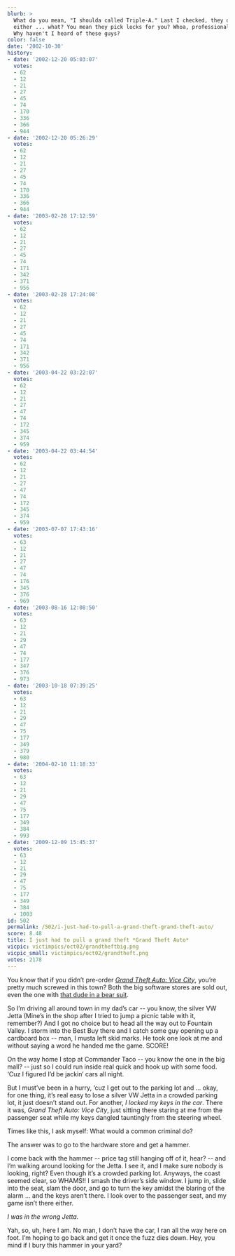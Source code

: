 ```yaml
---
blurb: >
  What do you mean, "I shoulda called Triple-A." Last I checked, they don't sell games
  either ... what? You mean they pick locks for you? Whoa, professional carjackers.
  Why haven't I heard of these guys?
color: false
date: '2002-10-30'
history:
- date: '2002-12-20 05:03:07'
  votes:
  - 62
  - 12
  - 21
  - 27
  - 45
  - 74
  - 170
  - 336
  - 366
  - 944
- date: '2002-12-20 05:26:29'
  votes:
  - 62
  - 12
  - 21
  - 27
  - 45
  - 74
  - 170
  - 336
  - 366
  - 944
- date: '2003-02-28 17:12:59'
  votes:
  - 62
  - 12
  - 21
  - 27
  - 45
  - 74
  - 171
  - 342
  - 371
  - 956
- date: '2003-02-28 17:24:08'
  votes:
  - 62
  - 12
  - 21
  - 27
  - 45
  - 74
  - 171
  - 342
  - 371
  - 956
- date: '2003-04-22 03:22:07'
  votes:
  - 62
  - 12
  - 21
  - 27
  - 47
  - 74
  - 172
  - 345
  - 374
  - 959
- date: '2003-04-22 03:44:54'
  votes:
  - 62
  - 12
  - 21
  - 27
  - 47
  - 74
  - 172
  - 345
  - 374
  - 959
- date: '2003-07-07 17:43:16'
  votes:
  - 63
  - 12
  - 21
  - 27
  - 47
  - 74
  - 176
  - 345
  - 376
  - 969
- date: '2003-08-16 12:08:50'
  votes:
  - 63
  - 12
  - 21
  - 29
  - 47
  - 74
  - 177
  - 347
  - 376
  - 973
- date: '2003-10-18 07:39:25'
  votes:
  - 63
  - 12
  - 21
  - 29
  - 47
  - 75
  - 177
  - 349
  - 379
  - 980
- date: '2004-02-10 11:18:33'
  votes:
  - 63
  - 12
  - 21
  - 29
  - 47
  - 75
  - 177
  - 349
  - 384
  - 993
- date: '2009-12-09 15:45:37'
  votes:
  - 63
  - 12
  - 21
  - 29
  - 47
  - 75
  - 177
  - 349
  - 384
  - 1003
id: 502
permalink: /502/i-just-had-to-pull-a-grand-theft-grand-theft-auto/
score: 8.48
title: I just had to pull a grand theft *Grand Theft Auto*
vicpic: victimpics/oct02/grandtheftbig.png
vicpic_small: victimpics/oct02/grandtheft.png
votes: 2178
---
```


You know that if you didn’t pre-order [*Grand Theft Auto: Vice
City*](https://web.archive.org/web/20021030000000/http://gamespy.com/previews/october02/gtavicecityps2/),
you’re pretty much screwed in this town? Both the big software stores
are sold out, even the one with [that dude in a bear
suit](@/victim/106.md).

So I’m driving all around town in my dad’s car -- you know, the silver
VW Jetta (Mine’s in the shop after I tried to jump a picnic table with
it, remember?) And I got no choice but to head all the way out to
Fountain Valley. I storm into the Best Buy there and I catch some guy
opening up a cardboard box -- man, I musta left skid marks. He took one
look at me and without saying a word he handed me the game. SCORE!

On the way home I stop at Commander Taco -- you know the one in the big
mall? -- just so I could run inside real quick and hook up with some
food. ‘Cuz I figured I’d be jackin’ cars all night.

But I must’ve been in a hurry, ‘cuz I get out to the parking lot and ...
okay, for one thing, it’s real easy to lose a silver VW Jetta in a
crowded parking lot, it just doesn’t stand out. For another, *I locked
my keys in the car*. There it was, *Grand Theft Auto: Vice City*, just
sitting there staring at me from the passenger seat while my keys
dangled tauntingly from the steering wheel.

Times like this, I ask myself: What would a common criminal do?

The answer was to go to the hardware store and get a hammer.

I come back with the hammer -- price tag still hanging off of it, hear?
-- and I’m walking around looking for the Jetta. I see it, and I make
sure nobody is looking, right? Even though it’s a crowded parking lot.
Anyways, the coast seemed clear, so WHAMS!! I smash the driver’s side
window. I jump in, slide into the seat, slam the door, and go to turn
the key amidst the blaring of the alarm ... and the keys aren’t there. I
look over to the passenger seat, and my game isn’t there either.

*I was in the wrong Jetta.*

Yah, so, uh, here I am. No man, I don’t have the car, I ran all the way
here on foot. I’m hoping to go back and get it once the fuzz dies down.
Hey, you mind if I bury this hammer in your yard?